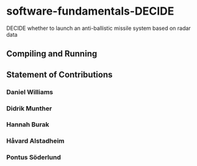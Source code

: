 # software-fundamentals-DECIDE

DECIDE whether to launch an anti-ballistic missile system based on radar data

## Compiling and Running

## Statement of Contributions

### Daniel Williams

### Didrik Munther

### Hannah Burak

### Håvard Alstadheim

### Pontus Söderlund
